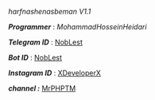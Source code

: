 *harfnashenasbeman V1.1*

***Programmer*** : _MohammadHosseinHeidari_


***Telegram ID*** : [NobLest](http://telegram.me/NobLest)

***Bot ID*** : [NobLest](http://telegram.me/harfnashenasbemanbot)

***Instagram ID*** : [XDeveloperX](https://instagram.com/XDeveloperX)

***channel :*** [MrPHPTM](https://telegram.me/mrphpTm)
 

